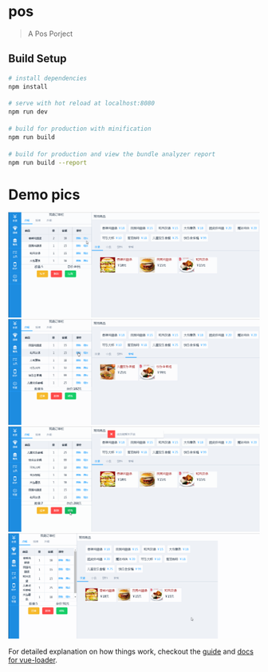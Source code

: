 # pos

> A Pos Porject

## Build Setup

``` bash
# install dependencies
npm install

# serve with hot reload at localhost:8080
npm run dev

# build for production with minification
npm run build

# build for production and view the bundle analyzer report
npm run build --report
```
# Demo pics
![](./Pos/static/gif/pos1.gif)
![](./Pos/static/gif/pos2.gif)
![](./Pos/static/gif/pos3.gif)
![](./Pos/static/gif/pos4.gif)

For detailed explanation on how things work, checkout the [guide](http://vuejs-templates.github.io/webpack/) and [docs for vue-loader](http://vuejs.github.io/vue-loader).
